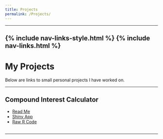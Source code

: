 ```yaml
---
title: Projects
permalink: /Projects/
---
```

---
{% include nav-links-style.html %}
{% include nav-links.html %}
---

# My Projects

Below are links to small personal projects I have worked on.

---

## Compound Interest Calculator
- [Read Me](https://github.com/calummacgillivray/calummacgillivray.github.io/blob/bfa18836159721c5f239dc280273f8a02e2010d7/assets/files/Compound%20Interest%20Calculator%20Read%20Me.pdf)<br>
- [Shiny App](https://x2cw1d-calum-macgillivray.shinyapps.io/compound/)
- [Raw R Code](assets/files/compoundapp.R)
<br><br>

---
